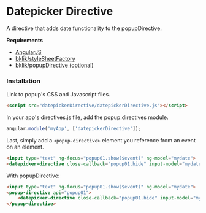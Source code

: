 # Datepicker Directive
A directive that adds date functionality to the popupDirective.

**Requirements**

* [AngularJS](http://angularjs.org/)
* [bklik/styleSheetFactory](https://github.com/bklik/styleSheetFactory)
* [bklik/popupDirective (optional)](https://github.com/bklik/popup/)

### Installation

Link to popup's CSS and Javascript files.
```html
<script src="datepickerDirective/datepickerDirective.js"></script>
```

In your app's directives.js file, add the popup.directives module.
```javascript
angular.module('myApp', ['datepickerDirective']);
```

Last, simply add a `<popup-directive>` element you reference from an event on an element.
```html
<input type="text" ng-focus="popup01.show($event)" ng-model="mydate">
<datepicker-directive close-callback="popup01.hide" input-model="mydate"></datepicker-directive>
```

With popupDirective:
```html
<input type="text" ng-focus="popup01.show($event)" ng-model="mydate">
<popup-directive api="popup01">
    <datepicker-directive close-callback="popup01.hide" input-model="mydate"></datepicker-directive>
</popup-directive>
```